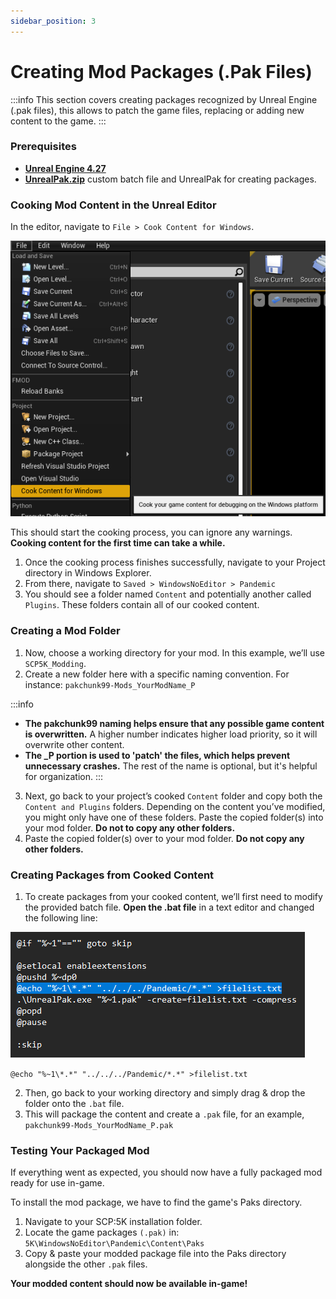 ```yaml
---
sidebar_position: 3
---
```


# Creating Mod Packages (.Pak Files)

:::info
This section covers creating packages recognized by Unreal Engine (.pak files), this allows to patch the game files, replacing or adding new content to the game.
:::

### Prerequisites

* **[Unreal Engine 4.27](https://www.unrealengine.com/en-US/download)**
* **[UnrealPak.zip](assets/UnrealPak.zip)** custom batch file and UnrealPak for creating packages.

### Cooking Mod Content in the Unreal Editor

In the editor, navigate to `File > Cook Content for Windows`.

![contentcooking.png](assets/contentcooking.png)

This should start the cooking process, you can ignore any warnings. **Cooking content for the first time can take a while.**

1. Once the cooking process finishes successfully, navigate to your Project directory in Windows Explorer.
2. From there, navigate to `Saved > WindowsNoEditor > Pandemic`
3. You should see a folder named `Content` and potentially another called `Plugins`. These folders contain all of our cooked content.

### Creating a Mod Folder

1. Now, choose a working directory for your mod. In this example, we’ll use `SCP5K_Modding`.
2. Create a new folder here with a specific naming convention. For instance: `pakchunk99-Mods_YourModName_P`

:::info
* **The pakchunk99 naming helps ensure that any possible game content is overwritten.** A higher number indicates higher load priority, so it will overwrite other content.
* **The _P portion is used to 'patch' the files, which helps prevent unnecessary crashes.** The rest of the name is optional, but it's helpful for organization.
:::
 
3. Next, go back to your project’s cooked `Content` folder and copy both the `Content and Plugins` folders. Depending on the content you’ve modified, you might only have one of these folders. Paste the copied folder(s) into your mod folder. **Do not to copy any other folders.**
4. Paste the copied folder(s) over to your mod folder. **Do not copy any other folders.**

### Creating Packages from Cooked Content

1. To create packages from your cooked content, we’ll first need to modify the provided batch file.  **Open the .bat file** in a text editor and changed the following line:
   
![batchfile.png](assets/batchfile.png)

`@echo "%~1\*.*" "../../../Pandemic/*.*" >filelist.txt`

2. Then, go back to your working directory and simply drag & drop the folder onto the `.bat` file.
3. This will package the content and create a `.pak` file, for an example, `pakchunk99-Mods_YourModName_P.pak`

### Testing Your Packaged Mod

If everything went as expected, you should now have a fully packaged mod ready for use in-game.

To install the mod package, we have to find the game's Paks directory.

1. Navigate to your SCP:5K installation folder.
2. Locate the game packages `(.pak)` in: `5K\WindowsNoEditor\Pandemic\Content\Paks`
3. Copy & paste your modded package file into the Paks directory alongside the other `.pak` files.

**Your modded content should now be available in-game!**




